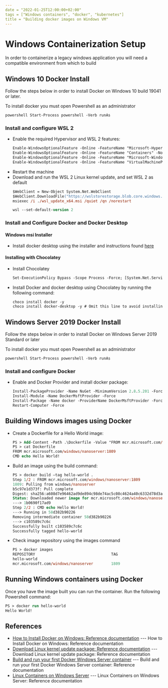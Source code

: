 ```yaml
---
date = "2022-01-25T12:00:00+02:00"
tags = ["Windows containers", "docker", "kubernetes"]
title = "Building docker images on Windows VM"
---
```

# Windows Containerization Setup
In order to containerize a legacy windows application you will need a compatible environment from which to build 

## Windows 10 Docker Install
Follow the steps below in order to install Docker on Windows 10 build 19041 or later.

To install docker you must open Powershell as an administrator 
```ps
powershell Start-Process powershell -Verb runAs
```
### Install and configure WSL 2
- Enable the required Hypervisor and WSL 2 features:
	```ps
	Enable-WindowsOptionalFeature -Online -FeatureName "Microsoft-Hyper-V" -NoRestart -All
	Enable-WindowsOptionalFeature -Online -FeatureName "Containers" -NoRestart -All
	Enable-WindowsOptionalFeature -Online -FeatureName "Microsoft-Windows-Subsystem-Linux" -NoRestart -All
	Enable-WindowsOptionalFeature -Online -FeatureName "VirtualMachinePlatform" -NoRestart -All
	```
- Restart the machine
- Download and run the WSL 2 Linux kernel update, and set WSL 2 as default
	```ps
	$WebClient = New-Object System.Net.WebClient
	$WebClient.DownloadFile("https://wslstorestorage.blob.core.windows.net/wslblob/wsl_update_x64.msi", "./wsl_update_x64.msi")
	msiexec /i ./wsl_update_x64.msi /quiet /qn /norestart

	wsl --set-default-version 2
	```
### Install and Configure Docker and Docker Desktop
#### Windows msi Installer
- Install docker desktop using the installer and instructions found [here](https://hub.docker.com/editions/community/docker-ce-desktop-windows)
#### Installing with Chocolatey
- Install Chocolatey
	```ps
	Set-ExecutionPolicy Bypass -Scope Process -Force; [System.Net.ServicePointManager]::SecurityProtocol = [System.Net.ServicePointManager]::SecurityProtocol -bor 3072; iex ((New-Object System.Net.WebClient).DownloadString('https://community.chocolatey.org/install.ps1'))
	```
- Install Docker and docker desktop using Chocolatey by running the following command:
	```ps
	choco install docker -y
	choco install docker-desktop -y # Omit this line to avoid installing docker desktop
	```
## Windows Server 2019 Docker Install

Follow the steps below in order to install Docker on Windows Server 2019 Standard or later

To install docker you must open Powershell as an administrator 
```ps
powershell Start-Process powershell -Verb runAs
```
### Install and configure Docker
- Enable and Docker Provider and install docker package:
	```ps
	Install-PackageProvider -Name NuGet -MinimumVersion 2.8.5.201 -Force
	Install-Module -Name DockerMsftProvider -Force
	Install-Package -Name docker -ProviderName DockerMsftProvider -Force
	Restart-Computer -Force
	```
## Building Windows images using Docker 

- Create a Dockerfile for a Hello World image:
	```ps
	PS > Add-Content -Path .\Dockerfile -Value "FROM mcr.microsoft.com/windows/nanoserver:1809 `nCMD echo Hello World!" -Force -Encoding UTF8
	PS > cat Dockerfile
	FROM mcr.microsoft.com/windows/nanoserver:1809
	CMD echo Hello World!
	```

- Build an image using the build command:
	```ps
	PS > docker build –tag hello-world .
	Step 1/2 : FROM mcr.microsoft.com/windows/nanoserver:1809
	1809: Pulling from windows/nanoserver
	b5c97e1d373f: Pull complete
	Digest: sha256:a608d7e96462ad9de894c98de74ac5c08c4624a40c6332d78d3a38c1939e1f62
	Status: Downloaded newer image for mcr.microsoft.com/windows/nanoserver:1809
	---> 1b0690f17ad9
	Step 2/2 : CMD echo Hello World!
	---> Running in 58d382b90226
	Removing intermediate container 58d382b90226
	---> c103589c7c6c
	Successfully built c103589c7c6c
	Successfully tagged hello-world
	```
- Check image repository using the images command
	```ps
	PS > docker images
	REPOSITORY                                  TAG                              IMAGE ID       CREATED          SIZE
	hello-world                                                                  c103589c7c6c   46 seconds ago   258MB
	mcr.microsoft.com/windows/nanoserver        1809                             1b0690f17ad9   10 days ago      258MB
	```
## Running Windows containers using Docker
Once you have the image built you can run the container. Run the following Powershell command:
```ps
PS > docker run hello-world
Hello World!
```
## References

* [How to Install Docker on Windows: Reference documentation](https://docs.docker.com/desktop/windows/install/) --- How to Install Docker on Windows: Reference documentation
* [Download Linux kernel update package: Reference documentation](https://docs.microsoft.com/en-gb/windows/wsl/install-manual#step-4---download-the-linux-kernel-update-package) --- Download Linux kernel update package: Reference documentation
* [Build and run your first Docker Windows Server container](https://www.docker.com/blog/build-your-first-docker-windows-server-container/) --- Build and run your first Docker Windows Server container: Reference documentation 
* [Linux Containers on Windows Server](https://www.b2-4ac.com/lcow-linux-containers-on-windows-server/) --- Linux Containers on Windows Server: Reference documentation 







